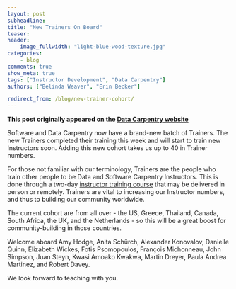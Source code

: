```yaml
---
layout: post
subheadline:
title: "New Trainers On Board"
teaser:
header:
    image_fullwidth: "light-blue-wood-texture.jpg"
categories:
    - blog
comments: true
show_meta: true
tags: ["Instructor Development", "Data Carpentry"]
authors: ["Belinda Weaver", "Erin Becker"]

redirect_from: /blog/new-trainer-cohort/
--- 
```


**This post originally appeared on the [Data Carpentry website](https://datacarpentry.org)**

Software and Data Carpentry now have a brand-new batch of Trainers.
The new Trainers completed their training this week and will start to train new Instructors soon.
Adding this new cohort takes us up to 40 in Trainer numbers.

For those not familiar with our terminology, Trainers are the
people who train other people to be Data and Software Carpentry Instructors. This is done through a
two-day [instructor training course](http://swcarpentry.github.io/instructor-training/) that may be delivered in person or
remotely. Trainers are vital to increasing our Instructor numbers, and thus to building our community worldwide.

The current cohort are from all over - the US, Greece, Thailand, Canada, South Africa, the UK, and the Netherlands - so this will be a great
boost for community-building in those countries.

Welcome aboard Amy Hodge, Anita Schürch, Alexander Konovalov,
Danielle Quinn, Elizabeth Wickes, Fotis Psomopoulos, François Michonneau, John Simpson, Juan Steyn, Kwasi Amoako Kwakwa,
Martin Dreyer, Paula Andrea Martinez, and Robert Davey.

We look forward to teaching with you.

